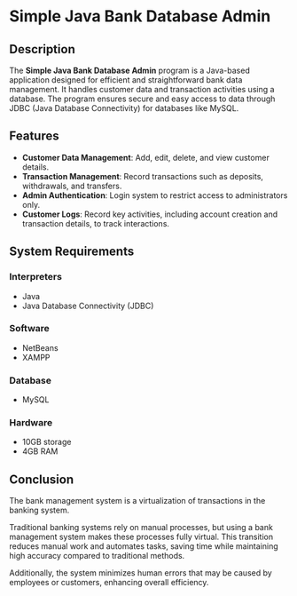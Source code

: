# Simple Java Bank Database Admin

## Description
The **Simple Java Bank Database Admin** program is a Java-based application designed for efficient and straightforward bank data management. It handles customer data and transaction activities using a database. The program ensures secure and easy access to data through JDBC (Java Database Connectivity) for databases like MySQL.

## Features
- **Customer Data Management**: Add, edit, delete, and view customer details.
- **Transaction Management**: Record transactions such as deposits, withdrawals, and transfers.
- **Admin Authentication**: Login system to restrict access to administrators only.
- **Customer Logs**: Record key activities, including account creation and transaction details, to track interactions.

## System Requirements

### Interpreters
- Java
- Java Database Connectivity (JDBC)

### Software
- NetBeans
- XAMPP

### Database
- MySQL

### Hardware
- 10GB storage
- 4GB RAM

## Conclusion
The bank management system is a virtualization of transactions in the banking system.

Traditional banking systems rely on manual processes, but using a bank management system makes these processes fully virtual. This transition reduces manual work and automates tasks, saving time while maintaining high accuracy compared to traditional methods.

Additionally, the system minimizes human errors that may be caused by employees or customers, enhancing overall efficiency.

